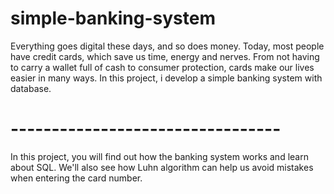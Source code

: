 # simple-banking-system

Everything goes digital these days, and so does money. 
Today, most people have credit cards, which save us time, energy and nerves.
From not having to carry a wallet full of cash to consumer protection, cards make our lives easier in many ways.
In this project, i develop a simple banking system with database.
# --------------------------------- #
In this project, you will find out how the banking system works and learn about SQL.
We'll also see how Luhn algorithm can help us avoid mistakes when entering the card number.
